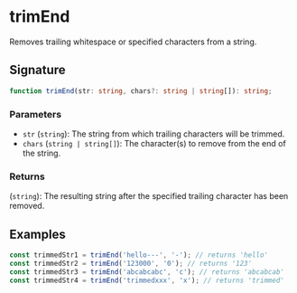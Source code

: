 # trimEnd

Removes trailing whitespace or specified characters from a string.

## Signature

```typescript
function trimEnd(str: string, chars?: string | string[]): string;
```

### Parameters

- `str` (`string`): The string from which trailing characters will be trimmed.
- `chars` (`string | string[]`): The character(s) to remove from the end of the string.

### Returns

(`string`): The resulting string after the specified trailing character has been removed.

## Examples

```typescript
const trimmedStr1 = trimEnd('hello---', '-'); // returns 'hello'
const trimmedStr2 = trimEnd('123000', '0'); // returns '123'
const trimmedStr3 = trimEnd('abcabcabc', 'c'); // returns 'abcabcab'
const trimmedStr4 = trimEnd('trimmedxxx', 'x'); // returns 'trimmed'
```
